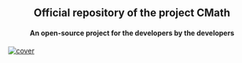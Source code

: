<h2 align="center">Official repository of the project CMath</h2>
<h4 align="center">An open-source project for the developers by the developers</h4>
<a href ="https://github.com/JayedRafiProjects"><img src="https://github.com/JayedRafiProjects/cmath.c/blob/main/cm_icon_transparent.png" alt="cover"></a>

